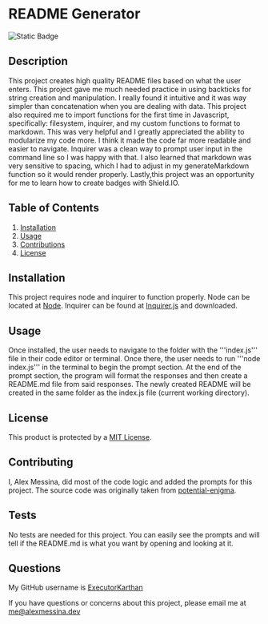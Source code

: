 # **README Generator**
![Static Badge](https://img.shields.io/badge/license-MIT_License-green)

## Description
This project creates high quality README files based on what the user enters. This project gave me much needed practice in using backticks for string creation and manipulation. I really found it intuitive and it was way simpler than concatenation when you are dealing with data. This project also required me to import functions for the first time in Javascript, specifically: filesystem, inquirer, and my custom functions to format to markdown. This was very helpful and I greatly appreciated the ability to modularize my code more. I think it made the code far more readable and easier to navigate. Inquirer was a clean way to prompt user input in the command line so I was happy with that. I also learned that markdown was very sensitive to spacing, which I had to adjust in my generateMarkdown function so it would render properly. Lastly,this project was an opportunity for me to learn how to create badges with Shield.IO. 

## **Table of Contents**
1. [Installation](#installation)
2. [Usage](#usage)
3. [Contributions](#contributing)
4. [License](#license)
   
    
## Installation
This project requires node and inquirer to function properly. Node can be located at [Node](https://nodejs.org/en/). Inquirer can be found at [Inquirer.js](https://www.npmjs.com/package/inquirer/v/8.2.4) and downloaded.

## Usage
Once installed, the user needs to navigate to the folder with the '''index.js''' file in their code editor or terminal. Once there, the user needs to run '''node index.js''' in the terminal to begin the prompt section. At the end of the prompt section, the program will format the responses and then create a README.md file from said responses. The newly created README will be created in the same folder as the index.js file (current working directory).

## License
This product is protected by a [MIT License](http://choosealicense.com/licenses/mit).

## Contributing
I, Alex Messina, did most of the code logic and added the prompts for this project. The source code was originally taken from [potential-enigma](https://github.com/coding-boot-camp/potential-enigma).

## Tests
No tests are needed for this project. You can easily see the prompts and will tell if the README.md is what you want by opening and looking at it.

## Questions
My GitHub username is [ExecutorKarthan](https://github.com/ExecutorKarthan)

If you have questions or concerns about this project, please email me at me@alexmessina.dev
  